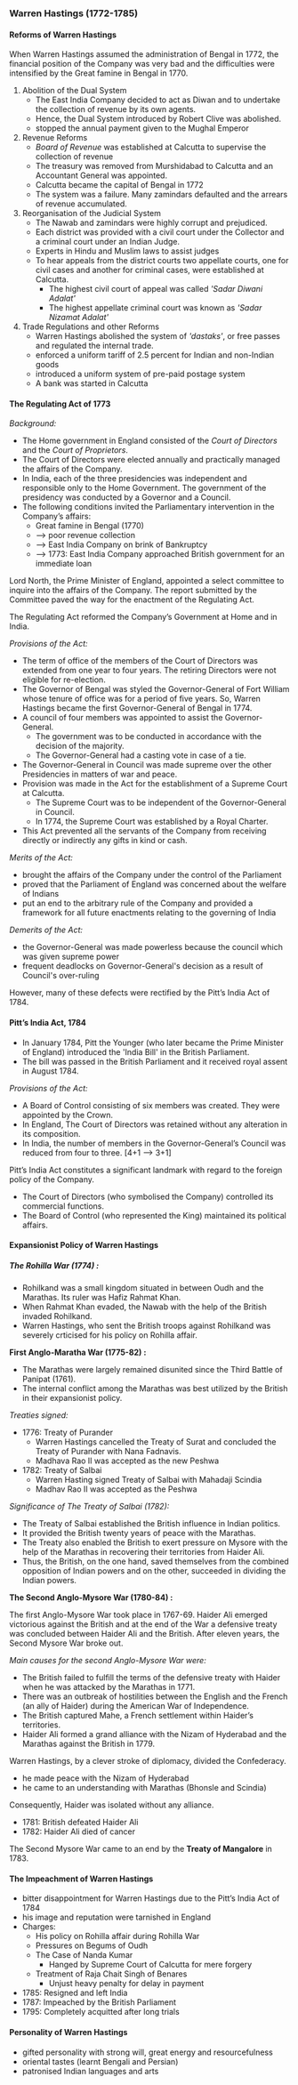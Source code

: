 
### Warren Hastings (1772-1785)

#### Reforms of Warren Hastings

When Warren Hastings assumed the administration of Bengal in 1772, the financial position of the Company was very bad and the difficulties were intensified by the Great famine in Bengal in 1770.

1. Abolition of the Dual System
    - The East India Company decided to act as Diwan and to undertake the collection of revenue by its own agents.
    - Hence, the Dual System introduced by Robert Clive was abolished.
    - stopped the annual payment given to the Mughal Emperor
2. Revenue Reforms
    - _Board of Revenue_ was established at Calcutta to supervise the collection of revenue
    - The treasury was removed from Murshidabad to Calcutta and an Accountant General was appointed.
    - Calcutta became the capital of Bengal in 1772
    - The system was a failure. Many zamindars defaulted and the arrears of revenue accumulated.
3. Reorganisation of the Judicial System
    - The Nawab and zamindars were highly corrupt and prejudiced.
    - Each district was provided with a civil court under the Collector and a criminal court under an Indian Judge.
    - Experts in Hindu and Muslim laws to assist judges
    - To hear appeals from the district courts two appellate courts, one for civil cases and another for criminal cases, were established at Calcutta.
        * The highest civil court of appeal was called _'Sadar Diwani Adalat'_
        * The highest appellate criminal court was known as _'Sadar Nizamat Adalat'_
4. Trade Regulations and other Reforms
    - Warren Hastings abolished the system of _'dastaks'_, or free passes and regulated the internal trade.
    - enforced a uniform tariff of 2.5 percent for Indian and non-Indian goods
    - introduced a uniform system of pre-paid postage system
    - A bank was started in Calcutta

#### The Regulating Act of 1773

_Background:_
* The Home government in England consisted of the _Court of Directors_ and the _Court of Proprietors_.
* The Court of Directors were elected annually and practically managed the affairs of the Company.
* In India, each of the three presidencies was independent and responsible only to the Home Government. The government of the presidency was conducted by a Governor and a Council.
* The following conditions invited the Parliamentary intervention in the Company’s affairs:
    - Great famine in Bengal (1770)
    - --> poor revenue collection
    - --> East India Company on brink of Bankruptcy
    - --> 1773: East India Company approached British government for an immediate loan

Lord North, the Prime Minister of England, appointed a select committee to inquire into the affairs of the Company. The report submitted by the Committee paved the way for the enactment of the Regulating Act.

The Regulating Act reformed the Company’s Government at Home and in India.

_Provisions of the Act:_  
* The term of office of the members of the Court of Directors was extended from one year to four years. The retiring Directors were not eligible for re-election.
* The Governor of Bengal was styled the Governor-General of Fort William whose tenure of office was for a period of five years. So, Warren Hastings became the first Governor-General of Bengal in 1774.
* A council of four members was appointed to assist the Governor-General.
    - The government was to be conducted in accordance with the decision of the majority.
    - The Governor-General had a casting vote in case of a tie.
* The Governor-General in Council was made supreme over the other Presidencies in matters of war and peace.
* Provision was made in the Act for the establishment of a Supreme Court at Calcutta.
    - The Supreme Court was to be independent of the Governor-General in Council.
    - In 1774, the Supreme Court was established by a Royal Charter.
* This Act prevented all the servants of the Company from receiving directly or indirectly any gifts in kind or cash.

_Merits of the Act:_
* brought the affairs of the Company under the control of the Parliament
* proved that the Parliament of England was concerned about the welfare of Indians
* put an end to the arbitrary rule of the Company and provided a framework for all future enactments relating to the governing of India

_Demerits of the Act:_
* the Governor-General was made powerless because the council which was given supreme power
* frequent deadlocks on Governor-General's decision as a result of Council's over-ruling

However, many of these defects were rectified by the Pitt’s India Act of 1784.

#### Pitt’s India Act, 1784
* In January 1784, Pitt the Younger (who later became the Prime Minister of England) introduced the 'India Bill' in the British Parliament.
* The bill was passed in the British Parliament and it received royal assent in August 1784.

_Provisions of the Act:_
* A Board of Control consisting of six members was created. They were appointed by the Crown.
* In England, The Court of Directors was retained without any alteration in its composition.
* In India, the number of members in the Governor-General’s Council was reduced from four to three. [4+1 --> 3+1]

Pitt’s India Act constitutes a significant landmark with regard to the foreign policy of the Company.
* The Court of Directors (who symbolised the Company) controlled its commercial functions.
* The Board of Control (who represented the King) maintained its political affairs.

#### Expansionist Policy of Warren Hastings

##### The Rohilla War (1774) :
* Rohilkand was a small kingdom situated in between Oudh and the Marathas. Its ruler was Hafiz Rahmat Khan.
* When Rahmat Khan evaded, the Nawab with the help of the British invaded Rohilkand.
* Warren Hastings, who sent the British troops against Rohilkand was severely crticised for his policy on Rohilla affair.

__First Anglo-Maratha War (1775-82) :__
* The Marathas were largely remained disunited since the Third Battle of Panipat (1761).
* The internal conflict among the Marathas was best utilized by the British in their expansionist policy.

_Treaties signed:_
* 1776: Treaty of Purander
    - Warren Hastings cancelled the Treaty of Surat and concluded the Treaty of Purander with Nana Fadnavis.
    - Madhava Rao II was accepted as the new Peshwa
* 1782: Treaty of Salbai
    - Warren Hasting signed Treaty of Salbai with Mahadaji Scindia
    - Madhav Rao II was accepted as the Peshwa

_Significance of The Treaty of Salbai (1782):_
* The Treaty of Salbai established the British influence in Indian politics.
* It provided the British twenty years of peace with the Marathas.
* The Treaty also enabled the British to exert pressure on Mysore with the help of the Marathas in recovering their territories from Haider Ali.
* Thus, the British, on the one hand, saved themselves from the combined opposition of Indian powers and on the other, succeeded in dividing the Indian powers.

__The Second Anglo-Mysore War (1780-84) :__

The first Anglo-Mysore War took place in 1767-69. Haider Ali emerged victorious against the British and at the end of the War a defensive treaty was concluded between Haider Ali
and the British. After eleven years, the Second Mysore War broke out.

_Main causes for the second Anglo-Mysore War were:_
* The British failed to fulfill the terms of the defensive treaty with Haider when he was attacked by the Marathas in 1771.
* There was an outbreak of hostilities between the English and the French (an ally of Haider) during the American War of Independence.
* The British captured Mahe, a French settlement within Haider’s territories.
* Haider Ali formed a grand alliance with the Nizam of Hyderabad and the Marathas against the British in 1779.

Warren Hastings, by a clever stroke of diplomacy, divided the Confederacy.
* he made peace with the Nizam of Hyderabad
* he came to an understanding with Marathas (Bhonsle and Scindia)

Consequently, Haider was isolated without any alliance.
* 1781: British defeated Haider Ali
* 1782: Haider Ali died of cancer

The Second Mysore War came to an end by the __Treaty of Mangalore__ in 1783.

#### The Impeachment of Warren Hastings
* bitter disappointment for Warren Hastings due to the Pitt’s India Act of 1784
* his image and reputation were tarnished in England
* Charges:
    - His policy on Rohilla affair during Rohilla War
    - Pressures on Begums of Oudh
    - The Case of Nanda Kumar
        * Hanged by Supreme Court of Calcutta for mere forgery
    - Treatment of Raja Chait Singh of Benares
        * Unjust heavy penalty for delay in payment
* 1785: Resigned and left India
* 1787: Impeached by the British Parliament
* 1795: Completely acquitted after long trials

#### Personality of Warren Hastings
* gifted personality with strong will, great energy and resourcefulness
* oriental tastes (learnt Bengali and Persian)
* patronised Indian languages and arts
